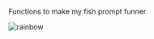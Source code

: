 Functions to make my fish prompt funner

![rainbow](https://media.giphy.com/media/TaCjFPTgbbFllMzmwN/giphy.gif)

